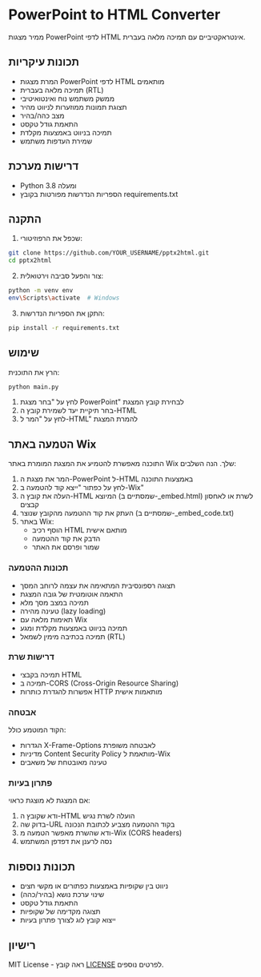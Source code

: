 # PowerPoint to HTML Converter

ממיר מצגות PowerPoint לדפי HTML אינטראקטיביים עם תמיכה מלאה בעברית.

## תכונות עיקריות

- המרת מצגות PowerPoint לדפי HTML מותאמים
- תמיכה מלאה בעברית (RTL)
- ממשק משתמש נוח ואינטואיטיבי
- תצוגת תמונות ממוזערות לניווט מהיר
- מצב כהה/בהיר
- התאמת גודל טקסט
- תמיכה בניווט באמצעות מקלדת
- שמירת העדפות משתמש

## דרישות מערכת

- Python 3.8 ומעלה
- הספריות הנדרשות מפורטות בקובץ requirements.txt

## התקנה

1. שכפל את הרפוזיטורי:
```bash
git clone https://github.com/YOUR_USERNAME/pptx2html.git
cd pptx2html
```

2. צור והפעל סביבה וירטואלית:
```bash
python -m venv env
env\Scripts\activate  # Windows
```

3. התקן את הספריות הנדרשות:
```bash
pip install -r requirements.txt
```

## שימוש

הרץ את התוכנית:
```bash
python main.py
```

1. לחץ על "בחר מצגת PowerPoint" לבחירת קובץ המצגת
2. בחר תיקיית יעד לשמירת קובץ ה-HTML
3. לחץ על "המר ל-HTML" להמרת המצגת

## הטמעה באתר Wix

התוכנה מאפשרת להטמיע את המצגת המומרת באתר Wix שלך. הנה השלבים:

1. המר את מצגת ה-PowerPoint ל-HTML באמצעות התוכנה
2. לחץ על כפתור "ייצא קוד להטמעה ב-Wix"
3. העלה את קובץ ה-HTML המיוצא (שמסתיים ב-_embed.html) לשרת או לאחסון קבצים
4. העתק את קוד ההטמעה מהקובץ שנוצר (שמסתיים ב-_embed_code.txt)
5. באתר Wix:
   - הוסף רכיב HTML מותאם אישית
   - הדבק את קוד ההטמעה
   - שמור ופרסם את האתר

### תכונות ההטמעה

- תצוגה רספונסיבית המתאימה את עצמה לרוחב המסך
- התאמה אוטומטית של גובה המצגת
- תמיכה במצב מסך מלא
- טעינה מהירה (lazy loading)
- תאימות מלאה עם Wix
- תמיכה בניווט באמצעות מקלדת ומגע
- תמיכה בכתיבה מימין לשמאל (RTL)

### דרישות שרת

- תמיכה בקבצי HTML
- תמיכה ב-CORS (Cross-Origin Resource Sharing)
- אפשרות להגדרת כותרות HTTP מותאמות אישית

### אבטחה

הקוד המוטמע כולל:
- הגדרות X-Frame-Options לאבטחה משופרת
- מדיניות Content Security Policy מותאמת ל-Wix
- טעינה מאובטחת של משאבים

### פתרון בעיות

אם המצגת לא מוצגת כראוי:
1. ודא שקובץ ה-HTML הועלה לשרת נגיש
2. בדוק שה-URL בקוד ההטמעה מצביע לכתובת הנכונה
3. ודא שהשרת מאפשר הטמעה מ-Wix (CORS headers)
4. נסה לרענן את דפדפן המשתמש

## תכונות נוספות

- ניווט בין שקופיות באמצעות כפתורים או מקשי חצים
- שינוי ערכת נושא (בהיר/כהה)
- התאמת גודל טקסט
- תצוגה מקדימה של שקופיות
- ייצוא קובץ לוג לצורך פתרון בעיות

## רישיון

MIT License - ראה קובץ [LICENSE](LICENSE) לפרטים נוספים.
